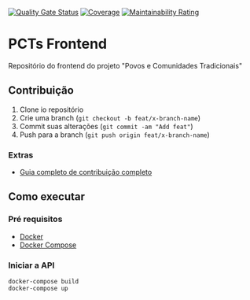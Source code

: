 [![Quality Gate Status](https://sonarcloud.io/api/project_badges/measure?project=fga-eps-mds_2021.1-PCTs-Frontend&metric=alert_status)](https://sonarcloud.io/dashboard?id=fga-eps-mds_2021.1-PCTs-Frontend)
[![Coverage](https://sonarcloud.io/api/project_badges/measure?project=fga-eps-mds_2021.1-PCTs-Frontend&metric=coverage)](https://sonarcloud.io/dashboard?id=fga-eps-mds_2021.1-PCTs-Frontend)
[![Maintainability Rating](https://sonarcloud.io/api/project_badges/measure?project=fga-eps-mds_2021.1-PCTs-Frontend&metric=sqale_rating)](https://sonarcloud.io/dashboard?id=fga-eps-mds_2021.1-PCTs-Frontend)

# PCTs Frontend

Repositório do frontend do projeto "Povos e Comunidades Tradicionais"

## Contribuição

1. Clone io repositório
2. Crie uma branch (`git checkout -b feat/x-branch-name`)
3. Commit suas alterações (`git commit -am "Add feat"`)
4. Push para a branch (`git push origin feat/x-branch-name`)

### Extras

- [Guia completo de contribuição completo](https://github.com/fga-eps-mds/2021.1-PCTs-Docs/blob/main/CONTRIBUTING.md)

## Como executar

### Pré requisitos

- [Docker](https://docs.docker.com/engine/install/ubuntu/)
- [Docker Compose](https://docs.docker.com/compose/install/)

### Iniciar a API

```shell
docker-compose build
docker-compose up
```
